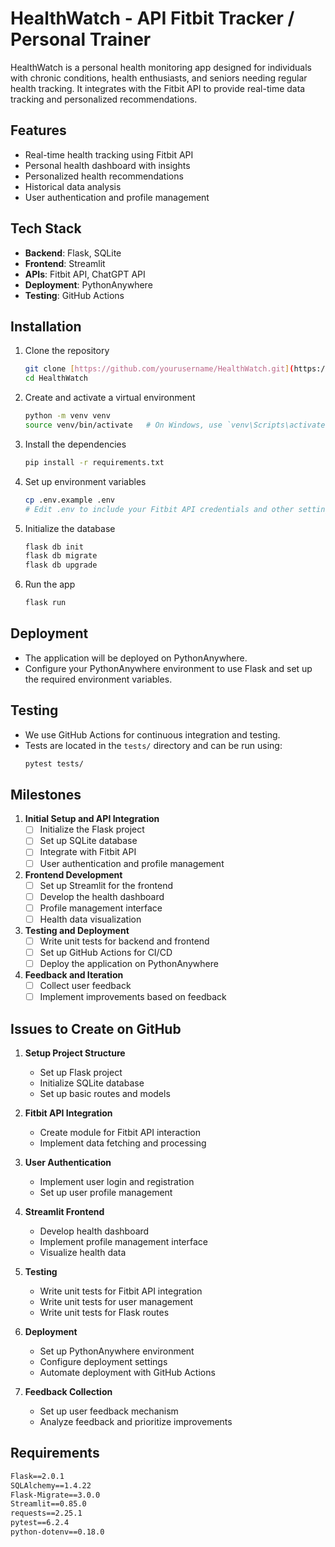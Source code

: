 # HealthWatch - API Fitbit Tracker / Personal Trainer

HealthWatch is a personal health monitoring app designed for individuals with chronic conditions, health enthusiasts, and seniors needing regular health tracking. It integrates with the Fitbit API to provide real-time data tracking and personalized recommendations.

## Features
- Real-time health tracking using Fitbit API
- Personal health dashboard with insights
- Personalized health recommendations
- Historical data analysis
- User authentication and profile management

## Tech Stack
- **Backend**: Flask, SQLite
- **Frontend**: Streamlit
- **APIs**: Fitbit API, ChatGPT API
- **Deployment**: PythonAnywhere
- **Testing**: GitHub Actions



## Installation
1. Clone the repository
    ```sh
    git clone [https://github.com/yourusername/HealthWatch.git](https://github.com/SEO-TECH-PROJECT1/PROJECT_2_HealthWatch.git)
    cd HealthWatch
    ```

2. Create and activate a virtual environment
    ```sh
    python -m venv venv
    source venv/bin/activate   # On Windows, use `venv\Scripts\activate`
    ```

3. Install the dependencies
    ```sh
    pip install -r requirements.txt
    ```

4. Set up environment variables
    ```sh
    cp .env.example .env
    # Edit .env to include your Fitbit API credentials and other settings
    ```

5. Initialize the database
    ```sh
    flask db init
    flask db migrate
    flask db upgrade
    ```

6. Run the app
    ```sh
    flask run
    ```

## Deployment
- The application will be deployed on PythonAnywhere.
- Configure your PythonAnywhere environment to use Flask and set up the required environment variables.

## Testing
- We use GitHub Actions for continuous integration and testing.
- Tests are located in the `tests/` directory and can be run using:
    ```sh
    pytest tests/
    ```

## Milestones
1. **Initial Setup and API Integration**
    - [ ] Initialize the Flask project
    - [ ] Set up SQLite database
    - [ ] Integrate with Fitbit API
    - [ ] User authentication and profile management

2. **Frontend Development**
    - [ ] Set up Streamlit for the frontend
    - [ ] Develop the health dashboard
    - [ ] Profile management interface
    - [ ] Health data visualization

3. **Testing and Deployment**
    - [ ] Write unit tests for backend and frontend
    - [ ] Set up GitHub Actions for CI/CD
    - [ ] Deploy the application on PythonAnywhere

4. **Feedback and Iteration**
    - [ ] Collect user feedback
    - [ ] Implement improvements based on feedback

## Issues to Create on GitHub
1. **Setup Project Structure**
    - Set up Flask project
    - Initialize SQLite database
    - Set up basic routes and models

2. **Fitbit API Integration**
    - Create module for Fitbit API interaction
    - Implement data fetching and processing

3. **User Authentication**
    - Implement user login and registration
    - Set up user profile management

4. **Streamlit Frontend**
    - Develop health dashboard
    - Implement profile management interface
    - Visualize health data

5. **Testing**
    - Write unit tests for Fitbit API integration
    - Write unit tests for user management
    - Write unit tests for Flask routes

6. **Deployment**
    - Set up PythonAnywhere environment
    - Configure deployment settings
    - Automate deployment with GitHub Actions

7. **Feedback Collection**
    - Set up user feedback mechanism
    - Analyze feedback and prioritize improvements

## Requirements

```txt
Flask==2.0.1
SQLAlchemy==1.4.22
Flask-Migrate==3.0.0
Streamlit==0.85.0
requests==2.25.1
pytest==6.2.4
python-dotenv==0.18.0
